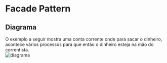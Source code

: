 # Facade Pattern
## Diagrama

O exemplo a seguir mostra uma conta corrente onde para sacar o dinheiro, acontece vários processos para que então o dinheiro esteja na mão do correntista. 
<br> 
![diagrama](https://user-images.githubusercontent.com/43580298/205739855-74f593c8-2f0c-4aaf-850b-b1da54c78e9a.png)
